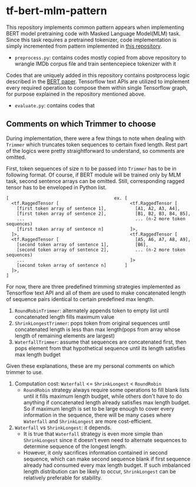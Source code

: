# tf-bert-mlm-pattern

This repository implements common pattern appears when implementing BERT model pretraining code with Masked Language Model(MLM) task. Since this task requires a pretrained tokenizer, code implementation is simply incremented from pattern implemented in [this repository](https://github.com/fungeeksunsik/spm-tokenizer-pattern). 

* `preprocess.py`: contains codes mostly copied from above repository to wrangle IMDb corpus file and train sentencepiece tokenizer with it

Codes that are uniquely added in this repository contains postprocess logic described in the [BERT paper](https://arxiv.org/abs/1810.04805). Tensorflow text APIs are utilized to implement every required operation to compose them within single Tensorflow graph, for purpose explained in the repository mentioned above.

* `evaluate.py`: contains codes that 

## Comments on which Trimmer to choose

During implementation, there were a few things to note when dealing with `Trimmer` which truncates token sequences to certain fixed length. Rest part of the logics were pretty straightforward to understand, so comments are omitted.

First, token sequences of size n to be passed into `Trimmer` has to be in following format. Of course, if BERT module will be trained only by MLM task, second sentence arrays can be omitted. Still, corresponding ragged tensor has to be enveloped in Python list.

```
[                                        ex. [
  <tf.RaggedTensor [                           <tf.RaggedTensor [
    [first token array of sentence 1],           [A1, A2, A3, A4],     
    [first token array of sentence 2],           [B1, B2, B3, B4, B5],  
    ...                                          ... (n-2 more token sequences)
    [first token array of sentence n]          ]>,
  ]>,                                          <tf.RaggedTensor [
  <tf.RaggedTensor [                             [A5, A6, A7, A8, A9],  
    [second token array of sentence 1],          [B6],              
    [second token array of sentence 2],          ... (n-2 more token sequences)
    ...                                        ]>
    [second token array of sentence n]       ]
  ]>,
]
```

 For now, there are three predefined trimming strategies implemented as Tensorflow text API and all of them are used to make concatenated length of sequence pairs identical to certain predefined max length.
  
1. `RoundRobinTrimmer`: alternately appends token to empty list until concatenated length fills maximum value
2. `ShrinkLongestTrimmer`: pops token from original sequences until concatenated length is less than max length(pops from array whose length of remaining elements are largest)
3. `WaterfallTrimmer`: assume that sequences are concatenated first, then pops element from that hypothetical sequence until its length satisfies max length budget

Given these explanations, these are my personal comments on which trimmer to use.

1. Computation cost: `Waterfall` <= `ShrinkLongest` < `RoundRobin`
    * `RoundRobin` strategy always require some operations to fill blank lists until it fills maximum length budget, while others don't have to do anything if concatenated length already satisfies max length budget. So if maximum length is set to be large enough to cover every information in the sequence, there will be many cases where `Waterfall` and `ShrinkLongest` are more cost-efficient.
2. `Waterfall` vs `ShrinkLongest`: it depends.
   * It is true that `Waterfall` strategy is even more simple than `ShrinkLongest` since it doesn't even need to alternate sequences to determine sequence of the longest length. 
   * However, it only sacrifices information contained in second sequence, which can make second sequence blank if first sequence already had consumed every max length budget. If such imbalanced length distribution can be likely to occur, `ShrinkLongest` can be relatively preferable for stability.

